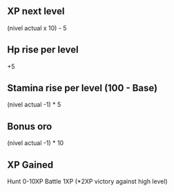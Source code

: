 ## XP next level
(nivel actual x 10) - 5
## Hp rise per level
+5
## Stamina rise per level (100 - Base)
(nivel actual -1) * 5
## Bonus oro 
(nivel actual -1) * 10


## XP Gained
Hunt 0-10XP
Battle 1XP (*2XP victory against high level)
